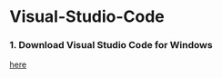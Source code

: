 # Visual-Studio-Code

<h3> 1. Download Visual Studio Code for Windows </h3>


[here](https://code.visualstudio.com/download)
